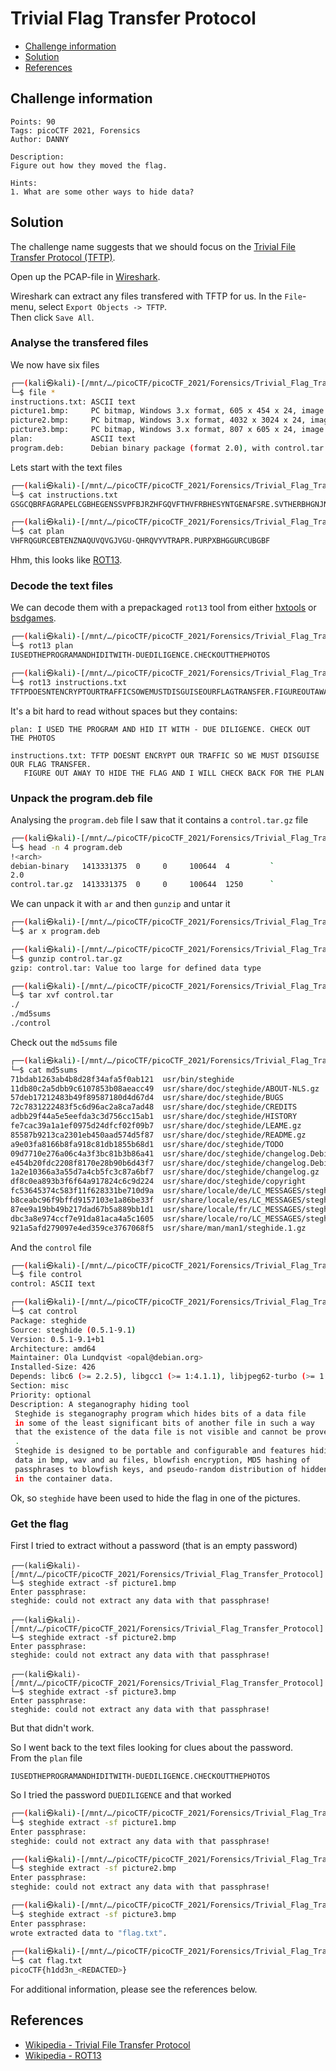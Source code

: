 # Trivial Flag Transfer Protocol

- [Challenge information](#challenge-information)
- [Solution](#solution)
- [References](#references)

## Challenge information
```
Points: 90
Tags: picoCTF 2021, Forensics
Author: DANNY

Description:
Figure out how they moved the flag.

Hints:
1. What are some other ways to hide data?
```

## Solution

The challenge name suggests that we should focus on the [Trivial File Transfer Protocol (TFTP)](https://en.wikipedia.org/wiki/Trivial_File_Transfer_Protocol).

Open up the PCAP-file in [Wireshark](https://www.wireshark.org/).

Wireshark can extract any files transfered with TFTP for us. In the `File`-menu, select `Export Objects -> TFTP`.  
Then click `Save All`.

### Analyse the transfered files

We now have six files
```bash
┌──(kali㉿kali)-[/mnt/…/picoCTF/picoCTF_2021/Forensics/Trivial_Flag_Transfer_Protocol]
└─$ file *          
instructions.txt: ASCII text
picture1.bmp:     PC bitmap, Windows 3.x format, 605 x 454 x 24, image size 824464, resolution 5669 x 5669 px/m, cbSize 824518, bits offset 54
picture2.bmp:     PC bitmap, Windows 3.x format, 4032 x 3024 x 24, image size 36578304, resolution 5669 x 5669 px/m, cbSize 36578358, bits offset 54
picture3.bmp:     PC bitmap, Windows 3.x format, 807 x 605 x 24, image size 1466520, resolution 5669 x 5669 px/m, cbSize 1466574, bits offset 54
plan:             ASCII text
program.deb:      Debian binary package (format 2.0), with control.tar.gz, data compression xz
```

Lets start with the text files
```bash
┌──(kali㉿kali)-[/mnt/…/picoCTF/picoCTF_2021/Forensics/Trivial_Flag_Transfer_Protocol]
└─$ cat instructions.txt                       
GSGCQBRFAGRAPELCGBHEGENSSVPFBJRZHFGQVFTHVFRBHESYNTGENAFSRE.SVTHERBHGNJNLGBUVQRGURSYNTNAQVJVYYPURPXONPXSBEGURCYNA

┌──(kali㉿kali)-[/mnt/…/picoCTF/picoCTF_2021/Forensics/Trivial_Flag_Transfer_Protocol]
└─$ cat plan                                           
VHFRQGURCEBTENZNAQUVQVGJVGU-QHRQVYVTRAPR.PURPXBHGGURCUBGBF
```

Hhm, this looks like [ROT13](https://en.wikipedia.org/wiki/ROT13).

### Decode the text files

We can decode them with a prepackaged `rot13` tool from either [hxtools](https://manpages.debian.org/testing/hxtools/hxtools.7.en.html) or [bsdgames](https://wiki.linuxquestions.org/wiki/BSD_games).

```bash
┌──(kali㉿kali)-[/mnt/…/picoCTF/picoCTF_2021/Forensics/Trivial_Flag_Transfer_Protocol]
└─$ rot13 plan    
IUSEDTHEPROGRAMANDHIDITWITH-DUEDILIGENCE.CHECKOUTTHEPHOTOS

┌──(kali㉿kali)-[/mnt/…/picoCTF/picoCTF_2021/Forensics/Trivial_Flag_Transfer_Protocol]
└─$ rot13 instructions.txt 
TFTPDOESNTENCRYPTOURTRAFFICSOWEMUSTDISGUISEOURFLAGTRANSFER.FIGUREOUTAWAYTOHIDETHEFLAGANDIWILLCHECKBACKFORTHEPLAN
```

It's a bit hard to read without spaces but they contains:
```
plan: I USED THE PROGRAM AND HID IT WITH - DUE DILIGENCE. CHECK OUT THE PHOTOS

instructions.txt: TFTP DOESNT ENCRYPT OUR TRAFFIC SO WE MUST DISGUISE OUR FLAG TRANSFER.
   FIGURE OUT AWAY TO HIDE THE FLAG AND I WILL CHECK BACK FOR THE PLAN
```

### Unpack the program.deb file

Analysing the `program.deb` file I saw that it contains a `control.tar.gz` file
```bash
┌──(kali㉿kali)-[/mnt/…/picoCTF/picoCTF_2021/Forensics/Trivial_Flag_Transfer_Protocol]
└─$ head -n 4 program.deb
!<arch>
debian-binary   1413331375  0     0     100644  4         `
2.0
control.tar.gz  1413331375  0     0     100644  1250      `
```

We can unpack it with `ar` and then `gunzip` and untar it
```bash
┌──(kali㉿kali)-[/mnt/…/picoCTF/picoCTF_2021/Forensics/Trivial_Flag_Transfer_Protocol]
└─$ ar x program.deb 

┌──(kali㉿kali)-[/mnt/…/picoCTF/picoCTF_2021/Forensics/Trivial_Flag_Transfer_Protocol]
└─$ gunzip control.tar.gz         
gzip: control.tar: Value too large for defined data type

┌──(kali㉿kali)-[/mnt/…/picoCTF/picoCTF_2021/Forensics/Trivial_Flag_Transfer_Protocol]
└─$ tar xvf control.tar 
./
./md5sums
./control
```

Check out the `md5sums` file
```bash
┌──(kali㉿kali)-[/mnt/…/picoCTF/picoCTF_2021/Forensics/Trivial_Flag_Transfer_Protocol]
└─$ cat md5sums 
71bdab1263ab4b8d28f34afa5f0ab121  usr/bin/steghide
11db80c2a5dbb9c6107853b08aeacc49  usr/share/doc/steghide/ABOUT-NLS.gz
57deb17212483b49f89587180d4d67d4  usr/share/doc/steghide/BUGS
72c7831222483f5c6d96ac2a8ca7ad48  usr/share/doc/steghide/CREDITS
adbb29f44a5e5eefda3c3d756cc15ab1  usr/share/doc/steghide/HISTORY
fe7cac39a1a1ef0975d24dfcf02f09b7  usr/share/doc/steghide/LEAME.gz
85587b9213ca2301eb450aad574d5f87  usr/share/doc/steghide/README.gz
a9e03fa8166b8fa918c81db1855b68d1  usr/share/doc/steghide/TODO
09d7710e276a06c4a3f3bc81b3b86a41  usr/share/doc/steghide/changelog.Debian.amd64.gz
e454b20fdc2208f8170e28b90b6d43f7  usr/share/doc/steghide/changelog.Debian.gz
1a2e10366a3a55d7a4cb5fc3c87a6bf7  usr/share/doc/steghide/changelog.gz
df8c0ea893b3f6f64a917824c6c9d224  usr/share/doc/steghide/copyright
fc53645374c583f11f628331be710d9a  usr/share/locale/de/LC_MESSAGES/steghide.mo
b8ceabc96f9bffd9157103e1a86be33f  usr/share/locale/es/LC_MESSAGES/steghide.mo
87ee9a19bb49b217dad67b5a889bb1d1  usr/share/locale/fr/LC_MESSAGES/steghide.mo
dbc3a8e974ccf7e91da81aca4a5c1605  usr/share/locale/ro/LC_MESSAGES/steghide.mo
921a5afd279097e4ed359ce3767068f5  usr/share/man/man1/steghide.1.gz
```

And the `control` file
```bash
┌──(kali㉿kali)-[/mnt/…/picoCTF/picoCTF_2021/Forensics/Trivial_Flag_Transfer_Protocol]
└─$ file control
control: ASCII text

┌──(kali㉿kali)-[/mnt/…/picoCTF/picoCTF_2021/Forensics/Trivial_Flag_Transfer_Protocol]
└─$ cat control
Package: steghide
Source: steghide (0.5.1-9.1)
Version: 0.5.1-9.1+b1
Architecture: amd64
Maintainer: Ola Lundqvist <opal@debian.org>
Installed-Size: 426
Depends: libc6 (>= 2.2.5), libgcc1 (>= 1:4.1.1), libjpeg62-turbo (>= 1:1.3.1), libmcrypt4, libmhash2, libstdc++6 (>= 4.9), zlib1g (>= 1:1.1.4)
Section: misc
Priority: optional
Description: A steganography hiding tool
 Steghide is steganography program which hides bits of a data file
 in some of the least significant bits of another file in such a way
 that the existence of the data file is not visible and cannot be proven.
 .
 Steghide is designed to be portable and configurable and features hiding
 data in bmp, wav and au files, blowfish encryption, MD5 hashing of
 passphrases to blowfish keys, and pseudo-random distribution of hidden bits
 in the container data.
```

Ok, so `steghide` have been used to hide the flag in one of the pictures.

### Get the flag

First I tried to extract without a password (that is an empty password)
```
┌──(kali㉿kali)-[/mnt/…/picoCTF/picoCTF_2021/Forensics/Trivial_Flag_Transfer_Protocol]
└─$ steghide extract -sf picture1.bmp
Enter passphrase: 
steghide: could not extract any data with that passphrase!

┌──(kali㉿kali)-[/mnt/…/picoCTF/picoCTF_2021/Forensics/Trivial_Flag_Transfer_Protocol]
└─$ steghide extract -sf picture2.bmp
Enter passphrase: 
steghide: could not extract any data with that passphrase!

┌──(kali㉿kali)-[/mnt/…/picoCTF/picoCTF_2021/Forensics/Trivial_Flag_Transfer_Protocol]
└─$ steghide extract -sf picture3.bmp
Enter passphrase: 
steghide: could not extract any data with that passphrase!
```

But that didn't work.

So I went back to the text files looking for clues about the password.  
From the `plan` file
```
IUSEDTHEPROGRAMANDHIDITWITH-DUEDILIGENCE.CHECKOUTTHEPHOTOS
```

So I tried the password `DUEDILIGENCE` and that worked
```bash
┌──(kali㉿kali)-[/mnt/…/picoCTF/picoCTF_2021/Forensics/Trivial_Flag_Transfer_Protocol]
└─$ steghide extract -sf picture1.bmp
Enter passphrase: 
steghide: could not extract any data with that passphrase!

┌──(kali㉿kali)-[/mnt/…/picoCTF/picoCTF_2021/Forensics/Trivial_Flag_Transfer_Protocol]
└─$ steghide extract -sf picture2.bmp
Enter passphrase: 
steghide: could not extract any data with that passphrase!

┌──(kali㉿kali)-[/mnt/…/picoCTF/picoCTF_2021/Forensics/Trivial_Flag_Transfer_Protocol]
└─$ steghide extract -sf picture3.bmp
Enter passphrase: 
wrote extracted data to "flag.txt".
   
┌──(kali㉿kali)-[/mnt/…/picoCTF/picoCTF_2021/Forensics/Trivial_Flag_Transfer_Protocol]
└─$ cat flag.txt 
picoCTF{h1dd3n_<REDACTED>}
```

For additional information, please see the references below.

## References

- [Wikipedia - Trivial File Transfer Protocol](https://en.wikipedia.org/wiki/Trivial_File_Transfer_Protocol)
- [Wikipedia - ROT13](https://en.wikipedia.org/wiki/ROT13)
